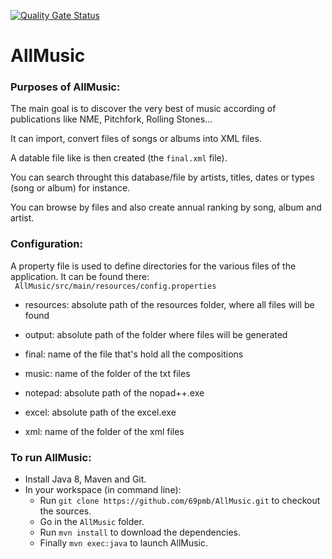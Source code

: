 [![Quality Gate Status](https://sonarcloud.io/api/project_badges/measure?project=69pmb_AllMusic&metric=alert_status)](https://sonarcloud.io/dashboard?id=69pmb_AllMusic)
# AllMusic
### Purposes of AllMusic:

The main goal is to discover the very best of music according of publications like NME, Pitchfork, Rolling Stones...

It can import, convert files of  songs or albums into XML files.

A datable file like is then created (the `final.xml` file).

You can search throught this database/file by artists, titles, dates or types (song or album) for instance.

You can browse by files and also create annual ranking by song, album and artist.

### Configuration:

A property file is used to define directories for the various files of the application. It can be found there:  
` AllMusic/src/main/resources/config.properties`

* resources: absolute path of the resources folder, where all files will be found

* output: absolute path of the folder where files will be generated 

* final: name of the file that's hold all the compositions

* music: name of the folder of the txt files

* notepad: absolute path of the nopad++.exe

* excel: absolute path of the excel.exe

* xml: name of the folder of the xml files

### To run AllMusic:

- Install Java 8, Maven and Git.
- In your workspace (in command line):
  - Run `git clone https://github.com/69pmb/AllMusic.git` to checkout the sources.
  - Go in the `AllMusic` folder.
  - Run `mvn install` to download the dependencies.
  - Finally `mvn exec:java` to launch AllMusic.

